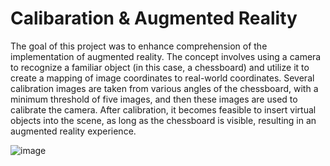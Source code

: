 # Calibaration & Augmented Reality

The goal of this project was to enhance comprehension of the implementation of augmented reality. The concept involves using a camera to recognize a familiar object (in this case, a chessboard) and utilize it to create a mapping of image coordinates to real-world coordinates. Several calibration images are taken from various angles of the chessboard, with a minimum threshold of five images, and then these images are used to calibrate the camera. After calibration, it becomes feasible to insert virtual objects into the scene, as long as the chessboard is visible, resulting in an augmented reality experience.


![image](https://github.com/Atharva-Pandkar/Calibaration---Augmented-Reality/assets/62322017/7ebcdbc0-79db-43c3-8918-fc562d043bf8)

